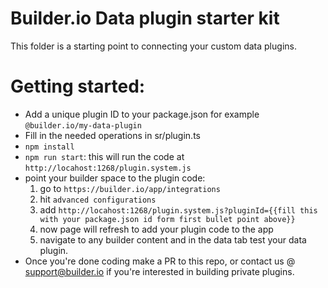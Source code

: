 # Builder.io Data plugin starter kit

This folder is a starting point to connecting your custom data plugins.

# Getting started:
 - Add a unique plugin ID to your package.json for example `@builder.io/my-data-plugin`
 - Fill in the needed operations in sr/plugin.ts
 - `npm install`
 - `npm run start`:  this will run the code at `http://locahost:1268/plugin.system.js`
 - point your builder space to the plugin code: 
    1. go to `https://builder.io/app/integrations`
    2. hit `advanced configurations`
    3. add `http://locahost:1268/plugin.system.js?pluginId={{fill this with your package.json id form first bullet point above}}`
    4. now page will refresh to add your plugin code to the app
    5. navigate to any builder content and in the data tab test your data plugin.
 - Once you're done coding make a PR to this repo, or contact us @ support@builder.io if you're interested in building private plugins.

